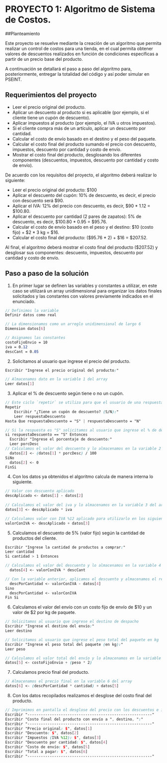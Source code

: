 # PROYECTO 1: Algoritmo de Sistema de Costos.

##Planteamiento

Este proyecto se resuelve mediante la creación de un algoritmo que permita realizar un control de costos para una tienda, en el cual permita obtener valores de descuentos realizados en función de condiciones específicas a partir de un precio base del producto.

A continuación se detallará el paso a paso del algoritmo para, posteriormente, entregar la totalidad del código y así poder simular en PSEINT.

## Requerimientos del proyecto

- Leer el precio original del producto.
- Aplicar un descuento al producto si es aplicable (por ejemplo, si el cliente tiene un cupón de descuento).
- Aplicar impuestos al producto (por ejemplo, el IVA u otros impuestos).
- Si el cliente compra más de un artículo, aplicar un descuento por cantidad.
- Calcular el costo de envío basado en el destino y el peso del paquete.
- Calcular el costo final del producto sumando el precio con descuento, impuestos, descuento por cantidad y costo de envío.
- Mostrar el costo final del producto, desglosando los diferentes componentes (descuentos, impuestos, descuento por cantidad y costo de envío).

De acuerdo con los requisitos del proyecto, el algoritmo deberá realizar lo siguiente:

- Leer el precio original del producto: $100
- Aplicar el descuento del cupón: 10% de descuento, es decir, el precio con descuento será $90.
- Aplicar el IVA: 12% del precio con descuento, es decir, $90 * 1.12 = $100.80.
- Aplicar el descuento por cantidad (2 pares de zapatos): 5% de descuento, es decir, $100.80 * 0.95 = $95.76.
- Calcular el costo de envío basado en el peso y el destino: $10 (costo fijo) + $2 * 3 kg = $16.
- Calcular el costo final del producto: ($95.76 * 2) + $16 = $207.52.

Al final, el algoritmo deberá mostrar el costo final del producto ($207.52) y desglosar sus componentes: descuento, impuestos, descuento por cantidad y costo de envío.

## Paso a paso de la solución

1. En primer lugar se definen las variables y constantes a utilizar, en este caso se utilizará un array unidimensional para organizar los datos finales solicitados y las constantes con valores previamente indicados en el enunciado.

```scss
// Definimos la variable
Definir datos como real

// La dimensionamos como un arreglo unidimensional de largo 6
Dimension datos[6]

// Asignamos las constantes
costoFijoEnvio = 10
iva = 0.12
descCant = 0.05
```

2. Solicitamos al usuario que ingrese el precio del producto.

```scss
Escribir "Ingrese el precio original del producto:"

// Almacenamos dato en la variable 1 del array
Leer datos[1]
```

3. Aplicar el % de descuento según tiene o no un cupón.

```scss
// Este ciclo `repetir` se utiliza para que el usuario de una respuesta estipulada "S" o "N" para continuar el proceso
Repetir
	Escribir "¿Tiene un cupón de descuento? (S/N):"
	Leer respuestaDescuento
Hasta Que respuestaDescuento = "S" | respuestaDescuento = "N"

// Si la respuesta es "S" solicitamos al usuario que ingrese el % de descuento
si respuestaDescuento == "S" Entonces
  Escribir "Ingrese el porcentaje de descuento:"
  Leer porcDesc
// Calculamos el valor del descuento y lo almacenamos en la variable 2 del array
  datos[2] <- (datos[1] * porcDesc) / 100
SiNo
  datos[2] <- 0
FinSi
```

4. Con los datos ya obtenidos el algoritmo calcula de manera interna lo siguiente.

```scss
// Valor con descuento aplicado
descAplicado <- datos[1] - datos[2]
	
// Calculamos el valor del iva y lo almacenamos en la variable 3 del array
datos[3] <- descAplicado * iva

// Calculamos valor con IVA %12 aplicado para utilizarlo en los siguientes pasos
valorConIVA <- descAplicado + datos[3]
```

5. Calculamos el descuento de 5% (valor fijo) según la cantidad de productos del cliente.

```scss
Escribir "Ingrese la cantidad de productos a comprar:"
Leer cantidad
Si cantidad > 1 Entonces

// Calculamos el valor del descuento y lo almacenamos en la variable 4 del array
  datos[4] <- valorConIVA * descCant

// Con la variable anterior, aplicamos el descuento y almacenamos el resultado en una variable
  descPorCantidad <- valorConIVA - datos[4]
Sino
  descPorCantidad <- valorConIVA
Fin Si
```

6. Calculamos el valor del envío con un costo fijo de envío de $10 y un valor de $2 por kg de paquete.

```scss
// Solicitamos al usuario que ingrese el destino de despacho
Escribir "Ingrese el destino del envío:"
Leer destino

// Solicitamos al usuario que ingrese el peso total del paquete en kg 
Escribir "Ingrese el peso total del paquete (en kg):"
Leer peso

// Calculamos el valor total del envío y lo almacenamos en la variable 5 del array
datos[5] <- costoFijoEnvio + (peso * 2)
```

7. Calculamos precio final del producto.

```scss
// Almacenamos el precio final en la variable 6 del array
datos[6] <- (descPorCantidad * cantidad) + datos[5]
```

8. Con los datos recopilados realizamos el desglose del costo final del producto.

```scss
// Imprimimos en pantalla el desglose del precio con los descuentos e impuestos aplicados, llamando cada variable almacenada en el array según corresponda en cada item, para un mayor orden
Escribir "--------------------------------------------------------"
Escribir "Costo final del producto con envío a ", destino, ":"
Escribir "--------------------------------------------------------"
Escribir "Precio original: $", datos[1]
Escribir "Descuento: $", datos[2]
Escribir "Impuestos (IVA %12): $", datos[3]
Escribir "Descuento por cantidad: $", datos[4]
Escribir "Costo de envío: $", datos[5]
Escribir "Total a pagar: $", datos[6]
Escribir "--------------------------------------------------------"
```
